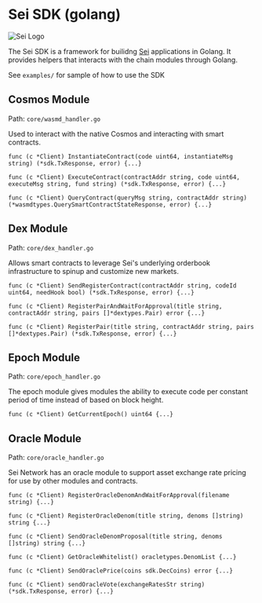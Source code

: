 # Sei SDK (golang)

![Sei Logo](https://raw.githubusercontent.com/sei-protocol/sei-chain/master/assets/SeiLogo.png)

The Sei SDK is a framework for builidng [Sei](https://github.com/sei-protocol/sei-chain) applications in Golang. It provides helpers that interacts with the chain modules through Golang. 

See `examples/` for sample of how to use the SDK

## Cosmos Module
Path: `core/wasmd_handler.go`

Used to interact with the native Cosmos and interacting with smart contracts.

```[golang]
func (c *Client) InstantiateContract(code uint64, instantiateMsg string) (*sdk.TxResponse, error) {...}

func (c *Client) ExecuteContract(contractAddr string, code uint64, executeMsg string, fund string) (*sdk.TxResponse, error) {...}

func (c *Client) QueryContract(queryMsg string, contractAddr string) (*wasmdtypes.QuerySmartContractStateResponse, error) {...}
```

## Dex Module
Path: `core/dex_handler.go`

Allows smart contracts to leverage Sei's underlying orderbook infrastructure to spinup and customize new markets.

```[golang]
func (c *Client) SendRegisterContract(contractAddr string, codeId uint64, needHook bool) (*sdk.TxResponse, error) {...}
 
func (c *Client) RegisterPairAndWaitForApproval(title string, contractAddr string, pairs []*dextypes.Pair) error {...}

func (c *Client) RegisterPair(title string, contractAddr string, pairs []*dextypes.Pair) (*sdk.TxResponse, error) {...}
```

## Epoch Module
Path: `core/epoch_handler.go`

The epoch module gives modules the ability to execute code per constant period of time instead of based on block height.

```[golang]
func (c *Client) GetCurrentEpoch() uint64 {...}
```


## Oracle Module
Path: `core/oracle_handler.go`

Sei Network has an oracle module to support asset exchange rate pricing for use by other modules and contracts.

```[golang]
func (c *Client) RegisterOracleDenomAndWaitForApproval(filename string) {...}

func (c *Client) RegisterOracleDenom(title string, denoms []string) string {...}

func (c *Client) SendOracleDenomProposal(title string, denoms []string) string {...}

func (c *Client) GetOracleWhitelist() oracletypes.DenomList {...}

func (c *Client) SendOraclePrice(coins sdk.DecCoins) error {...}

func (c *Client) sendOracleVote(exchangeRatesStr string) (*sdk.TxResponse, error) {...}
```
